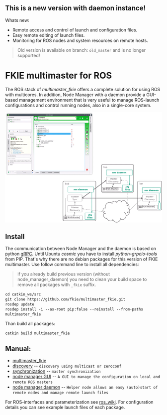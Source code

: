 ## This is a new version with daemon instance!

Whats new:

 * Remote access and control of launch and configuration files.
 * Easy remote editing of launch files.
 * Monitoring for ROS nodes and system resources on remote hosts.

> Old version is available on branch: `old_master` and is no longer supported!

# FKIE multimaster for ROS

The ROS stack of *multimaster_fkie* offers a complete solution for using ROS with multicores.
In addition, Node Manager with a daemon provide a GUI-based management environment that is very useful to manage ROS-launch configurations and control running nodes, also in a single-core system.

![multimaster overview](multimaster_overview.png)

## Install

The communication between Node Manager and the daemon is based on python [gRPC](https://grpc.io/). Until Ubuntu *cosmic* you have to install *python-grpcio-tools* from PIP. That's why there are no debian packages for this version of FKIE multimaster. Use follow command line to install all dependencies:

> if you already build previous version (without node_manager_daemon) you need to clean your build space to remove all packages with `_fkie` suffix.

```
cd catkin_ws/src
git clone https://github.com/fkie/multimaster_fkie.git
rosdep update
rosdep install -i --as-root pip:false --reinstall --from-paths multimaster_fkie
```

Than build all packages:
```
catkin build multimaster_fkie
```

## Manual:

* [multimaster_fkie](http://fkie.github.io/multimaster_fkie)
* [discovery](http://fkie.github.io/multimaster_fkie/master_discovery.html) -- `discovery using multicast or zeroconf`
* [synchronization](http://fkie.github.io/multimaster_fkie/master_sync.html) -- `master synchronization`
* [node manager GUI](http://fkie.github.io/multimaster_fkie/node_manager.html) -- `A GUI to manage the configuration on local and remote ROS masters`
* [node manager daemon](http://fkie.github.io/multimaster_fkie/node_manager_daemon.html) -- `Helper node allows an easy (auto)start of remote nodes and manage remote launch files`

For ROS-interfaces and parameterization see [ros_wiki](http://www.ros.org/wiki/multimaster_fkie). For configuration details you can see example launch files of each package.

